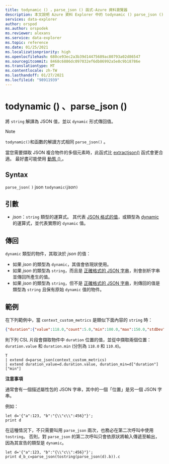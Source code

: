 ```yaml
---
title: todynamic () ，parse_json () 函式-Azure 資料瀏覽器
description: 本文說明 Azure 資料 Explorer 中的 todynamic () parse_json () 函數。
services: data-explorer
author: orspod
ms.author: orspodek
ms.reviewer: alexans
ms.service: data-explorer
ms.topic: reference
ms.date: 01/25/2021
ms.localizationpriority: high
ms.openlocfilehash: 680ce93ec2a3b39d14475689ac80793a02d86547
ms.sourcegitcommit: 8468c6886dc097032ef6db86992a5e8c9b18786e
ms.translationtype: MT
ms.contentlocale: zh-TW
ms.lasthandoff: 01/27/2021
ms.locfileid: "98911939"
---
```

# <a name="todynamic-parse_json"></a>todynamic () 、parse_json () 

將 `string` 解譯為 JSON 值，並以 `dynamic` 形式傳回值。 

> [!NOTE]
> `todynamic()`和函數的解讀方式相同 `parse_json()` 。

當您需要擷取 JSON 複合物件的多個元素時，此函式比 [extractjson()](./extractjsonfunction.md) 函式會更合適。 最好盡可能使用 [動態 () ](./scalar-data-types/dynamic.md) 。

## <a name="syntax"></a>Syntax

`parse_json(` `)` 
 json `todynamic(`*json*`)`

<!-- deprecated aliases: `toobject()` and parsejson() -->

## <a name="arguments"></a>引數

* *json*：`string` 類型的運算式。 其代表 [JSON 格式的值](https://json.org/)，或類型為 [dynamic](./scalar-data-types/dynamic.md) 的運算式，並代表實際的 `dynamic` 值。

## <a name="returns"></a>傳回

`dynamic` 類型的物件，其取決於 *json* 的值：
* 如果 *json* 的類型為 `dynamic`，其值會依現狀使用。
* 如果 *json* 的類型為 `string`，而且是 [正確格式的 JSON 字串](https://json.org/)，則會剖析字串並傳回所產生的值。
* 如果 *json* 的類型為 `string`，但不是 [正確格式的 JSON 字串](https://json.org/)，則傳回的值是類型為 `string` 且保有原始 `dynamic` 值的物件。

## <a name="example"></a>範例

在下列範例中，當 `context_custom_metrics` 是類似下面內容的 `string` 時：

```json
{"duration":{"value":118.0,"count":5.0,"min":100.0,"max":150.0,"stdDev":0.0,"sampledValue":118.0,"sum":118.0}}
```

則下列 CSL 片段會擷取物件中 `duration` 位置的值，並從中擷取兩個位置：`duration.value` 和 `duration.min` (分別為 `118.0` 和 `110.0`)。

```kusto
T
| extend d=parse_json(context_custom_metrics) 
| extend duration_value=d.duration.value, duration_min=d["duration"]["min"]
```

**注意事項**

通常會有一個描述屬性包的 JSON 字串，其中的一個「位置」是另一個 JSON 字串。 

例如：

```kusto
let d='{"a":123, "b":"{\\"c\\":456}"}';
print d
```

在這種情況下，不只需要叫用 `parse_json` 兩次，也務必在第二次呼叫中使用 `tostring`。 否則，對 `parse_json` 的第二次呼叫只會依原狀將輸入傳遞至輸出，因為其宣告的類型是 `dynamic`。

```kusto
let d='{"a":123, "b":"{\\"c\\":456}"}';
print d_b_c=parse_json(tostring(parse_json(d).b)).c
```
